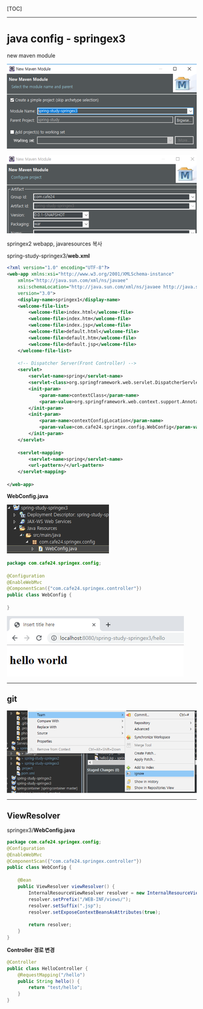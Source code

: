 [TOC]



---

# java config - springex3

new maven module

![1559090114067](assets/1559090114067.png)

![1559090119760](assets/1559090119760.png)

springex2 webapp, javaresources 복사

spring-study-springex3/**web.xml**

```xml
<?xml version="1.0" encoding="UTF-8"?>
<web-app xmlns:xsi="http://www.w3.org/2001/XMLSchema-instance"
	xmlns="http://java.sun.com/xml/ns/javaee"
	xsi:schemaLocation="http://java.sun.com/xml/ns/javaee http://java.sun.com/xml/ns/javaee/web-app_3_0.xsd"
	version="3.0">
	<display-name>springex1</display-name>
	<welcome-file-list>
		<welcome-file>index.html</welcome-file>
		<welcome-file>index.htm</welcome-file>
		<welcome-file>index.jsp</welcome-file>
		<welcome-file>default.html</welcome-file>
		<welcome-file>default.htm</welcome-file>
		<welcome-file>default.jsp</welcome-file>
	</welcome-file-list>

	<!-- Dispatcher Server(Front Controller) -->
	<servlet>
		<servlet-name>spring</servlet-name>
		<servlet-class>org.springframework.web.servlet.DispatcherServlet</servlet-class>
		<init-param>
			<param-name>contextClass</param-name>
			<param-value>org.springframework.web.context.support.AnnotationConfigWebApplicationContext</param-value>
		</init-param>
		<init-param>
			<param-name>contextConfigLocation</param-name>
			<param-value>com.cafe24.springex.config.WebConfig</param-value>
		</init-param>
	</servlet>
	
	<servlet-mapping>
		<servlet-name>spring</servlet-name>
		<url-pattern>/</url-pattern>
	</servlet-mapping>

</web-app>
```



**WebConfig.java**

![1559090842155](assets/1559090842155.png)

```java
package com.cafe24.springex.config;

@Configuration
@EnableWebMvc
@ComponentScan({"com.cafe24.springex.controller"})
public class WebConfig {

}

```

![1559091788436](assets/1559091788436.png)

---

## git 

![1559092068728](assets/1559092068728.png)

---



## ViewResolver

springex3/**WebConfig.java**

```java
package com.cafe24.springex.config;
@Configuration
@EnableWebMvc
@ComponentScan({"com.cafe24.springex.controller"})
public class WebConfig {

    @Bean
    public ViewResolver viewResolver() {
        InternalResourceViewResolver resolver = new InternalResourceViewResolver();
        resolver.setPrefix("/WEB-INF/views/");
        resolver.setSuffix(".jsp");
        resolver.setExposeContextBeansAsAttributes(true);

        return resolver;
    }
}
```

**Controller 경로 변경**

```java
@Controller
public class HelloController {
	@RequestMapping("/hello")
	public String hello() {
		return "test/hello";
	}
}
```




